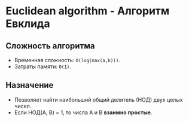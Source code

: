 ﻿# Euclidean algorithm - Алгоритм Евклида

## Сложность алгоритма

- Временная сложность: `O(log(max(a,b)))`.
- Затраты памяти: `O(1)`.

## Назначение

- Позволяет найти наибольший общий делитель (НОД) двух целых чисел.
- Если НОД(A, B) = 1, то числа A и B **взаимно простые**.
